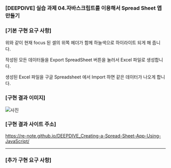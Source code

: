 ### [DEEPDIVE] 실습 과제 04.자바스크립트를 이용해서 Spread Sheet 앱 만들기

### [기본 구현 요구 사항]

위와 같이 현재 focus 된 셀의 위쪽 헤더가 함께 하늘색으로 하이라이트 되게 해 줍니다.

작성된 모든 데이터들을 Export SpreadSheet 버튼을 눌러서 Excel 파일로 생성합니다.

생성된 Excel 파일을 구글 Spreadsheet 에서 Import 하면 같은 데이터가 나오게 합니다.

### [구현 결과 이미지]

![사진](https://github.com/user-attachments/assets/69285943-dc88-4217-a532-8574e3f42b2d)

### [구현 결과 사이트 주소]

https://re-note.github.io/DEEPDIVE_Creating-a-Spread-Sheet-App-Using-JavaScript/

---

### [추가 구현 요구 사항]
